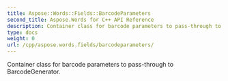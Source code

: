 ```yaml
---
title: Aspose::Words::Fields::BarcodeParameters
second_title: Aspose.Words for C++ API Reference
description: Container class for barcode parameters to pass-through to BarcodeGenerator. 
type: docs
weight: 0
url: /cpp/aspose.words.fields/barcodeparameters/
---
```


Container class for barcode parameters to pass-through to BarcodeGenerator. 

